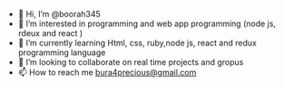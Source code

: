 - 👋 Hi, I’m @boorah345
- 👀 I’m interested in  programming and web app programming (node js, rdeux and react )
- 🌱 I’m currently learning  Html, css, ruby,node js, react and redux programming language
- 💞️ I’m looking to collaborate on real time projects and gropus
- 📫 How to reach me bura4precious@gmail.com

<!---
boorah345/boorah345 is a ✨ special ✨ repository because its `README.md` (this file) appears on your GitHub profile.
You can click the Preview link to take a look at your changes.
--->
